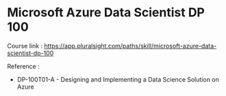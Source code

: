 # Microsoft Azure Data Scientist DP 100

Course link : https://app.pluralsight.com/paths/skill/microsoft-azure-data-scientist-dp-100

Reference : 
- DP-100T01-A - Designing and Implementing a Data Science Solution on Azure
